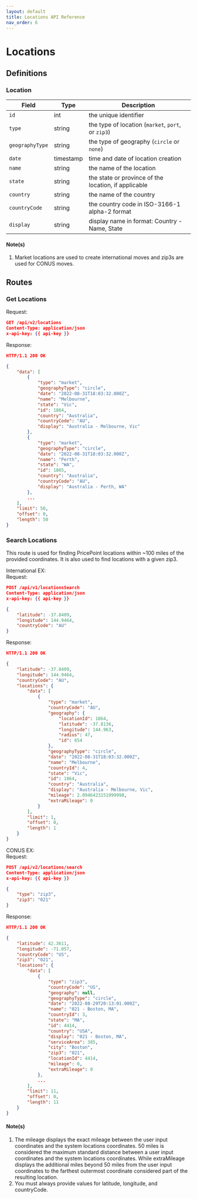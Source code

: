 ```yaml
---
layout: default
title: Locations API Reference
nav_order: 6
---
```



# Locations

## Definitions

### Location

| Field           | Type     | Description                                     |
| --------------- | -------- | ----------------------------------------------- |
| `id`|int|the unique identifier|
| `type`|string|the type of location (`market`, `port`, or `zip3`)|
| `geographyType`|string|the type of geography (`circle` or `none`)|
| `date`|timestamp|time and date of location creation|
| `name`|string|the name of the location|
| `state`|string|the state or province of the location, if applicable|
| `country`|string|the name of the country|
| `countryCode`|string|the country code in ISO-3166-1 alpha-2 format|
| `display`|string|display name in format: Country - Name, State|

#### Note(s)
1. Market locations are used to create international moves and zip3s are used for CONUS moves.

## Routes

### Get Locations

Request:
```json
GET /api/v2/locations
Content-Type: application/json
x-api-key: {{ api-key }}
```
Response:
```json
HTTP/1.1 200 OK

{
    "data": [
        {
            "type": "market",
            "geographyType": "circle",
            "date": "2022-08-31T18:03:32.000Z",
            "name": "Melbourne",
            "state": "Vic",
            "id": 1864,
            "country": "Australia",
            "countryCode": "AU",
            "display": "Australia - Melbourne, Vic"
        },
        {
            "type": "market",
            "geographyType": "circle",
            "date": "2022-08-31T18:03:32.000Z",
            "name": "Perth",
            "state": "WA",
            "id": 1865,
            "country": "Australia",
            "countryCode": "AU",
            "display": "Australia - Perth, WA"
        },
        ...
    ],
    "limit": 50,
    "offset": 0,
    "length": 50
}
```

### Search Locations
This route is used for finding PricePoint locations within ~100 miles of the provided coordinates. It is also used to find locations with a given zip3.

International EX:   
Request:
```json
POST /api/v1/locationsSearch
Content-Type: application/json
x-api-key: {{ api-key }}

{
    "latitude": -37.8409,
    "longitude": 144.9464,
    "countryCode": "AU"
}
```
Response:
```json
HTTP/1.1 200 OK

{
    "latitude": -37.8409,
    "longitude": 144.9464,
    "countryCode": "AU",
    "locations": {
        "data": [
            {
                "type": "market",
                "countryCode": "AU",
                "geography": {
                    "locationId": 1864,
                    "latitude": -37.8136,
                    "longitude": 144.963,
                    "radius": 47,
                    "id": 654
                },
                "geographyType": "circle",
                "date": "2022-08-31T18:03:32.000Z",
                "name": "Melbourne",
                "countryId": 4,
                "state": "Vic",
                "id": 1864,
                "country": "Australia",
                "display": "Australia - Melbourne, Vic",
                "mileage": 2.0946423151999998,
                "extraMileage": 0
            }
        ],
        "limit": 1,
        "offset": 0,
        "length": 1
    }
}
```

CONUS EX:   
Request:
```json
POST /api/v2/locations/search
Content-Type: application/json
x-api-key: {{ api-key }}

{
    "type": "zip3",
    "zip3": "021"
}
```
Response:
```json
HTTP/1.1 200 OK

{
    "latitude": 42.3611,
    "longitude": -71.057,
    "countryCode": "US",
    "zip3": "021",
    "locations": {
        "data": [
            {
                "type": "zip3",
                "countryCode": "US",
                "geography": null,
                "geographyType": "circle",
                "date": "2022-08-29T20:13:01.000Z",
                "name": "021 - Boston, MA",
                "countryId": 3,
                "state": "MA",
                "id": 4414,
                "country": "USA",
                "display": "021 - Boston, MA",
                "serviceArea": 385,
                "city": "Boston",
                "zip3": "021",
                "locationId": 4414,
                "mileage": 0,
                "extraMileage": 0
            },
            ...
        ],
        "limit": 11,
        "offset": 0,
        "length": 11
    }
}
```
#### Note(s)
1. The mileage displays the exact mileage between the user input coordinates and the system locations coordinates. 50 miles is considered the maximum standard distance between a user input coordinates and the system locations coordinates. While extraMileage displays the additional miles beyond 50 miles from the user input coordinates to the farthest outermost coordinate considered part of the resulting location.
1. You must always provide values for latitude, longitude,
and countryCode.